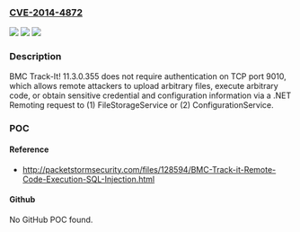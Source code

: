 ### [CVE-2014-4872](https://cve.mitre.org/cgi-bin/cvename.cgi?name=CVE-2014-4872)
![](https://img.shields.io/static/v1?label=Product&message=n%2Fa&color=blue)
![](https://img.shields.io/static/v1?label=Version&message=n%2Fa&color=blue)
![](https://img.shields.io/static/v1?label=Vulnerability&message=n%2Fa&color=brighgreen)

### Description

BMC Track-It! 11.3.0.355 does not require authentication on TCP port 9010, which allows remote attackers to upload arbitrary files, execute arbitrary code, or obtain sensitive credential and configuration information via a .NET Remoting request to (1) FileStorageService or (2) ConfigurationService.

### POC

#### Reference
- http://packetstormsecurity.com/files/128594/BMC-Track-it-Remote-Code-Execution-SQL-Injection.html

#### Github
No GitHub POC found.

